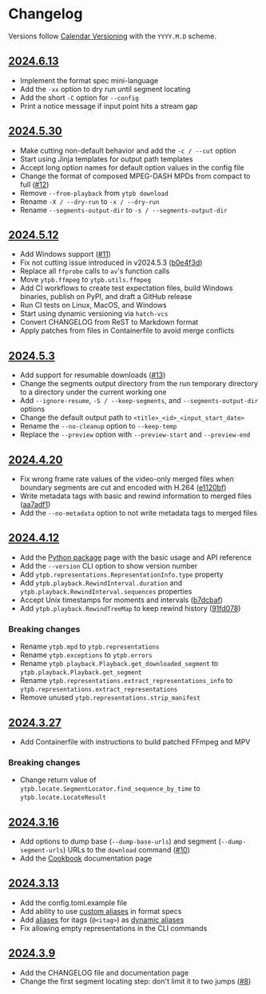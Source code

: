 # Changelog

Versions follow [Calendar Versioning](https://calver.org) with the `YYYY.M.D`
scheme.

## [2024.6.13]

- Implement the format spec mini-language
- Add the `-xx` option to dry run until segment locating
- Add the short `-C` option for `--config`
- Print a notice message if input point hits a stream gap

## [2024.5.30]

- Make cutting non-default behavior and add the `-c / --cut` option
- Start using Jinja templates for output path templates
- Accept long option names for default option values in the config file
- Change the format of composed MPEG-DASH MPDs from compact to full ([#12](https://github.com/xymaxim/ytpb/issues/12))
- Remove `--from-playback` from `ytpb download`
- Rename `-X / --dry-run` to `-x / --dry-run`
- Rename `--segments-output-dir` to `-s / --segments-output-dir`

## [2024.5.12]

- Add Windows support ([#11](https://github.com/xymaxim/ytpb/issues/11))
- Fix not cutting issue introduced in v2024.5.3
  ([b0e4f3d](https://github.com/xymaxim/ytpb/commit/b0e4f3d10c6aad7401716f49e681bb97c2ee6d03))
- Replace all `ffprobe` calls to `av`'s function calls
- Move `ytpb.ffmpeg` to `ytpb.utils.ffmpeg`
- Add CI workflows to create test expectation files, build Windows binaries,
  publish on PyPI, and draft a GitHub release
- Run CI tests on Linux, MacOS, and Windows
- Start using dynamic versioning via `hatch-vcs`
- Convert CHANGELOG from ReST to Markdown format
- Apply patches from files in Containerfile to avoid merge conflicts

## [2024.5.3]

- Add support for resumable downloads
  ([#13](https://github.com/xymaxim/ytpb/pull/13))
- Change the segments output directory from the run temporary directory to a
  directory under the current working one
- Add `--ignore-resume`, `-S / --keep-segments`, and `--segments-output-dir`
  options
- Change the default output path to `<title>_<id>_<input_start_date>`
- Rename the `--no-cleanup` option to `--keep-temp`
- Replace the `--preview` option with `--preview-start` and `--preview-end`

## [2024.4.20]

- Fix wrong frame rate values of the video-only merged files when boundary
  segments are cut and encoded with H.264
  ([e1120bf](https://github.com/xymaxim/ytpb/commit/e1120bf4514333ff3ac5d4eac862ccb6a9d5f606))
- Write metadata tags with basic and rewind information to merged files
  ([aa7adf1](https://github.com/xymaxim/ytpb/commit/aa7adf1580e5a83c9abaa76f2836b9a0570cc4ba))
- Add the `--no-metadata` option to not write metadata tags to merged files

## [2024.4.12]

- Add the [Python
  package](https://ytpb.readthedocs.io/en/latest/package/index.html) page with
  the basic usage and API reference
- Add the `--version` CLI option to show version number
- Add `ytpb.representations.RepresentationInfo.type` property
- Add `ytpb.playback.RewindInterval.duration` and
  `ytpb.playback.RewindInterval.sequences` properties
- Accept Unix timestamps for moments and intervals
  ([b7dcbaf](https://github.com/xymaxim/ytpb/commit/b7dcbaf6eebe3f6022b7fa8eefe98f4b8af7c4cb))
- Add `ytpb.playback.RewindTreeMap` to keep rewind history
  ([91fd078](https://github.com/xymaxim/ytpb/commit/91fd078caf37f31fee167e0c2a20a38aa2badcd8))

### Breaking changes

- Rename `ytpb.mpd` to `ytpb.representations`
- Rename `ytpb.exceptions` to `ytpb.errors`
- Rename `ytpb.playback.Playback.get_downloaded_segment` to
  `ytpb.playback.Playback.get_segment`
- Rename `ytpb.representations.extract_representations_info` to
  `ytpb.representations.extract_representations`
- Remove unused `ytpb.representations.strip_manifest`

## [2024.3.27]

- Add Containerfile with instructions to build patched FFmpeg and MPV

### Breaking changes

- Change return value of `ytpb.locate.SegmentLocator.find_sequence_by_time` to
  `ytpb.locate.LocateResult`

## [2024.3.16]

- Add options to dump base (`--dump-base-urls`) and segment
  (`--dump-segment-urls`) URLs to the `download` command
  ([#10](https://github.com/xymaxim/ytpb/pull/10))
- Add the [Cookbook](https://ytpb.readthedocs.io/en/latest/cookbook.html)
  documentation page

## [2024.3.13]

- Add the config.toml.example file
- Add ability to use [custom
  aliases](https://ytpb.readthedocs.io/en/latest/reference.html#custom-aliases)
  in format specs
- Add [aliases](https://ytpb.readthedocs.io/en/latest/reference.html#itags) for
  itags (`@<itag>`) as [dynamic
  aliases](https://ytpb.readthedocs.io/en/latest/reference.html#aliases)
- Fix allowing empty representations in the CLI commands

## [2024.3.9]

- Add the CHANGELOG file and documentation page
- Change the first segment locating step: don\'t limit it to two jumps
  ([#8](https://github.com/xymaxim/ytpb/pull/8))

[2024.6.13]: https://github.com/xymaxim/ytpb/compare/v2024.5.30...v2024.6.13
[2024.5.30]: https://github.com/xymaxim/ytpb/compare/v2024.5.12...v2024.5.30
[2024.5.12]: https://github.com/xymaxim/ytpb/compare/v2024.5.3...v2024.5.12
[2024.5.3]: https://github.com/xymaxim/ytpb/compare/v2024.4.20...v2024.5.3
[2024.4.20]: https://github.com/xymaxim/ytpb/compare/v2024.4.12...v2024.4.20
[2024.4.12]: https://github.com/xymaxim/ytpb/compare/v2024.3.27...v2024.4.12
[2024.3.27]: https://github.com/xymaxim/ytpb/compare/v2024.3.16...v2024.3.27
[2024.3.16]: https://github.com/xymaxim/ytpb/compare/v2024.3.13...v2024.3.16
[2024.3.13]: https://github.com/xymaxim/ytpb/compare/v2024.3.9...v2024.3.13
[2024.3.9]: https://github.com/xymaxim/ytpb/compare/v2024.3.7...v2024.3.9
